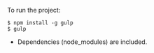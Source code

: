 To run the project:

```
$ npm install -g gulp
$ gulp
```

* Dependencies (node_modules) are included.
